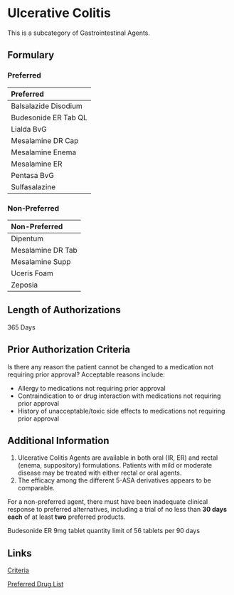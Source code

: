 # Ulcerative Colitis

This is a subcategory of Gastrointestinal Agents.

## Formulary

### Preferred

| Preferred            |
| :------------------- |
| Balsalazide Disodium |
| Budesonide ER Tab QL |
| Lialda BvG           |
| Mesalamine DR Cap    |
| Mesalamine Enema     |
| Mesalamine ER        |
| Pentasa BvG          |
| Sulfasalazine        |

### Non-Preferred

| Non-Preferred     |
| :---------------- |
| Dipentum          |
| Mesalamine DR Tab |
| Mesalamine Supp   |
| Uceris Foam       |
| Zeposia           |

## Length of Authorizations

365 Days

## Prior Authorization Criteria

Is there any reason the patient cannot be changed to a medication not requiring prior approval? Acceptable reasons include:

-   Allergy to medications not requiring prior approval
-   Contraindication to or drug interaction with medications not requiring prior approval
-   History of unacceptable/toxic side effects to medications not requiring prior approval

## Additional Information

1.  Ulcerative Colitis Agents are available in both oral (IR, ER) and rectal (enema, suppository) formulations. Patients with mild or moderate disease may be treated with either rectal or oral agents.
2.  The efficacy among the different 5-ASA derivatives appears to be comparable.

For a non-preferred agent, there must have been inadequate clinical response to preferred alternatives, including a trial of no less than **30 days each** of at least **two** preferred products.

Budesonide ER 9mg tablet quantity limit of 56 tablets per 90 days

## Links

[Criteria](https://pharmacy.medicaid.ohio.gov/sites/default/files/20221001_UPDL_Criteria_APPROVED.pdf#page=66)

[Preferred Drug List](https://pharmacy.medicaid.ohio.gov/sites/default/files/20221001_UPDL_APPROVED_.pdf#page=23)
